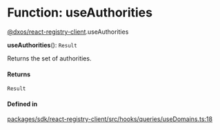 # Function: useAuthorities

[@dxos/react-registry-client](../modules/dxos_react_registry_client.md).useAuthorities

**useAuthorities**(): `Result`

Returns the set of authorities.

#### Returns

`Result`

#### Defined in

[packages/sdk/react-registry-client/src/hooks/queries/useDomains.ts:18](https://github.com/dxos/dxos/blob/db8188dae/packages/sdk/react-registry-client/src/hooks/queries/useDomains.ts#L18)
